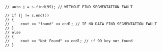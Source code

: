 
    // auto j = s.find(99); // WITHOUT FIND SEGMENTATION FAULT

    // if (j != s.end())
    // {
    //     cout << "found" << endl; // IF NO DATA FIND SEGMENTATION FAULT
    // }
    // else
    // {
    //     cout << "Not Found" << endl; // if 99 key not found
    // }

    